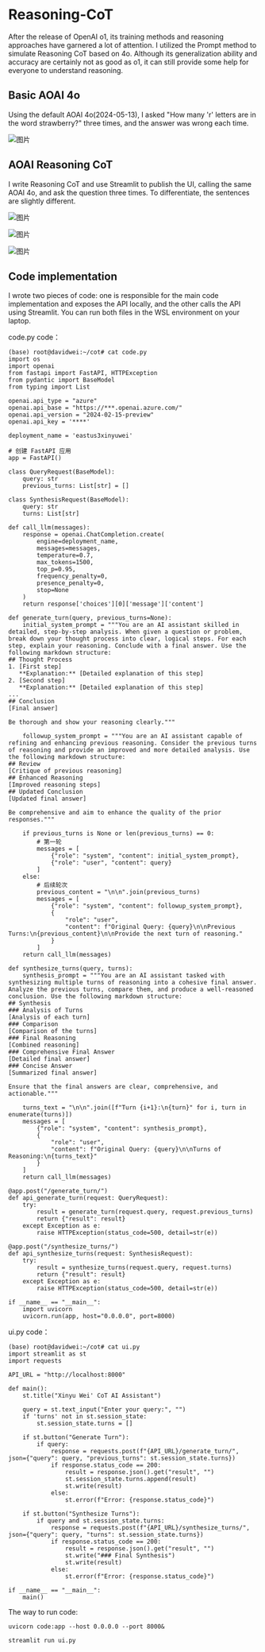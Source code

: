 # Reasoning-CoT

After the release of OpenAI o1, its training methods and reasoning approaches have garnered a lot of attention. I utilized the Prompt method to simulate Reasoning CoT based on 4o. Although its generalization ability and accuracy are certainly not as good as o1, it can still provide some help for everyone to understand reasoning.

## Basic AOAI 4o

Using the default AOAI 4o(2024-05-13), I asked "How many 'r' letters are in the word strawberry?" three times, and the answer was wrong each time.

![图片](https://mmbiz.qpic.cn/mmbiz_png/akGXyic486nWb0icCptwcBLppaO7SDGlVQXV1DuOZFhSMib1fl0Q48D3Q1lYskbwKeRz9jccaWMjia8a9icYKN4eatg/640?wx_fmt=png&from=appmsg&tp=webp&wxfrom=5&wx_lazy=1&wx_co=1)

## AOAI Reasoning CoT

I write Reasoning CoT and use Streamlit to publish the UI, calling the same AOAI 4o, and ask the question three times. To differentiate, the sentences are slightly different.


![图片](https://mmbiz.qpic.cn/mmbiz_png/akGXyic486nWb0icCptwcBLppaO7SDGlVQc6hZvjmzE7xviajE1bkqLNliaAwvj8sWCIEYgLEFgUP0JPdU1TxftcWw/640?wx_fmt=png&from=appmsg&tp=webp&wxfrom=5&wx_lazy=1&wx_co=1)



![图片](https://mmbiz.qpic.cn/mmbiz_png/akGXyic486nWb0icCptwcBLppaO7SDGlVQI89Awhp34VpqVic0wPIekiaaZqoEHHZ22sQyXGu9B6e9UZhtLoibaNHbQ/640?wx_fmt=png&from=appmsg&tp=webp&wxfrom=5&wx_lazy=1&wx_co=1)

![图片](https://mmbiz.qpic.cn/mmbiz_png/akGXyic486nWb0icCptwcBLppaO7SDGlVQ5tSLotnkXKY2iawHhzUQtUxFXHw0XbLoQb4sJ8tv0PEicDApUQOdQlnQ/640?wx_fmt=png&from=appmsg&tp=webp&wxfrom=5&wx_lazy=1&wx_co=1)

## Code implementation

I wrote two pieces of code: one is responsible for the main code implementation and exposes the API locally, and the other calls the API using Streamlit. You can run both files in the WSL environment on your laptop.

code.py code：

```
(base) root@davidwei:~/cot# cat code.py
import os
import openai
from fastapi import FastAPI, HTTPException
from pydantic import BaseModel
from typing import List

openai.api_type = "azure"
openai.api_base = "https://***.openai.azure.com/"
openai.api_version = "2024-02-15-preview"
openai.api_key = '****'

deployment_name = 'eastus3xinyuwei'

# 创建 FastAPI 应用
app = FastAPI()

class QueryRequest(BaseModel):
    query: str
    previous_turns: List[str] = []

class SynthesisRequest(BaseModel):
    query: str
    turns: List[str]

def call_llm(messages):
    response = openai.ChatCompletion.create(
        engine=deployment_name,
        messages=messages,
        temperature=0.7,
        max_tokens=1500,
        top_p=0.95,
        frequency_penalty=0,
        presence_penalty=0,
        stop=None
    )
    return response['choices'][0]['message']['content']

def generate_turn(query, previous_turns=None):
    initial_system_prompt = """You are an AI assistant skilled in detailed, step-by-step analysis. When given a question or problem, break down your thought process into clear, logical steps. For each step, explain your reasoning. Conclude with a final answer. Use the following markdown structure:
## Thought Process
1. [First step]
   **Explanation:** [Detailed explanation of this step]
2. [Second step]
   **Explanation:** [Detailed explanation of this step]
...
## Conclusion
[Final answer]

Be thorough and show your reasoning clearly."""

    followup_system_prompt = """You are an AI assistant capable of refining and enhancing previous reasoning. Consider the previous turns of reasoning and provide an improved and more detailed analysis. Use the following markdown structure:
## Review
[Critique of previous reasoning]
## Enhanced Reasoning
[Improved reasoning steps]
## Updated Conclusion
[Updated final answer]

Be comprehensive and aim to enhance the quality of the prior responses."""

    if previous_turns is None or len(previous_turns) == 0:
        # 第一轮
        messages = [
            {"role": "system", "content": initial_system_prompt},
            {"role": "user", "content": query}
        ]
    else:
        # 后续轮次
        previous_content = "\n\n".join(previous_turns)
        messages = [
            {"role": "system", "content": followup_system_prompt},
            {
                "role": "user",
                "content": f"Original Query: {query}\n\nPrevious Turns:\n{previous_content}\n\nProvide the next turn of reasoning."
            }
        ]
    return call_llm(messages)

def synthesize_turns(query, turns):
    synthesis_prompt = """You are an AI assistant tasked with synthesizing multiple turns of reasoning into a cohesive final answer. Analyze the previous turns, compare them, and produce a well-reasoned conclusion. Use the following markdown structure:
## Synthesis
### Analysis of Turns
[Analysis of each turn]
### Comparison
[Comparison of the turns]
### Final Reasoning
[Combined reasoning]
### Comprehensive Final Answer
[Detailed final answer]
### Concise Answer
[Summarized final answer]

Ensure that the final answers are clear, comprehensive, and actionable."""

    turns_text = "\n\n".join([f"Turn {i+1}:\n{turn}" for i, turn in enumerate(turns)])
    messages = [
        {"role": "system", "content": synthesis_prompt},
        {
            "role": "user",
            "content": f"Original Query: {query}\n\nTurns of Reasoning:\n{turns_text}"
        }
    ]
    return call_llm(messages)

@app.post("/generate_turn/")
def api_generate_turn(request: QueryRequest):
    try:
        result = generate_turn(request.query, request.previous_turns)
        return {"result": result}
    except Exception as e:
        raise HTTPException(status_code=500, detail=str(e))

@app.post("/synthesize_turns/")
def api_synthesize_turns(request: SynthesisRequest):
    try:
        result = synthesize_turns(request.query, request.turns)
        return {"result": result}
    except Exception as e:
        raise HTTPException(status_code=500, detail=str(e))

if __name__ == "__main__":
    import uvicorn
    uvicorn.run(app, host="0.0.0.0", port=8000)
```

ui.py code：

```
(base) root@davidwei:~/cot# cat ui.py
import streamlit as st
import requests

API_URL = "http://localhost:8000" 

def main():
    st.title("Xinyu Wei' CoT AI Assistant")

    query = st.text_input("Enter your query:", "")
    if 'turns' not in st.session_state:
        st.session_state.turns = []

    if st.button("Generate Turn"):
        if query:
            response = requests.post(f"{API_URL}/generate_turn/", json={"query": query, "previous_turns": st.session_state.turns})
            if response.status_code == 200:
                result = response.json().get("result", "")
                st.session_state.turns.append(result)
                st.write(result)
            else:
                st.error(f"Error: {response.status_code}")

    if st.button("Synthesize Turns"):
        if query and st.session_state.turns:
            response = requests.post(f"{API_URL}/synthesize_turns/", json={"query": query, "turns": st.session_state.turns})
            if response.status_code == 200:
                result = response.json().get("result", "")
                st.write("### Final Synthesis")
                st.write(result)
            else:
                st.error(f"Error: {response.status_code}")

if __name__ == "__main__":
    main()
```

The way to run code:

```
uvicorn code:app --host 0.0.0.0 --port 8000&

streamlit run ui.py
```

​	

